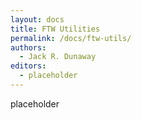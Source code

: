 ```yaml
---
layout: docs
title: FTW Utilities
permalink: /docs/ftw-utils/
authors:
  - Jack R. Dunaway
editors:
  - placeholder
---
```


placeholder
